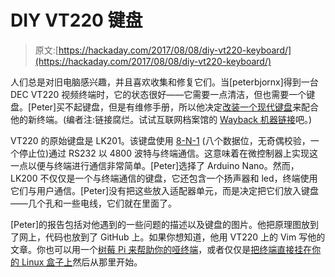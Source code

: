 # DIY VT220 键盘

> 原文:[https://hackaday.com/2017/08/08/diy-vt220-keyboard/](https://hackaday.com/2017/08/08/diy-vt220-keyboard/)

人们总是对旧电脑感兴趣，并且喜欢收集和修复它们。当[peterbjornx]得到一台 DEC VT220 视频终端时，它的状态很好——它需要一点清洁，但也需要一个键盘。[Peter]买不起键盘，但是有维修手册，所以他决定[改装一个现代键盘](https://peterbjornx.nl/vtkbd/)来配合他的新终端。(编者注:链接腐烂。试试互联网档案馆的 [Wayback 机器链接](https://web.archive.org/web/20180703165508/https://peterbjornx.nl/vtkbd/)吧。)

VT220 的原始键盘是 LK201。该键盘使用 [8-N-1](https://en.wikipedia.org/wiki/8-N-1) (八个数据位，无奇偶校验，一个停止位)通过 RS232 以 4800 波特与终端通信。这意味着在微控制器上实现这一点以便与终端进行通信非常简单。[Peter]选择了 Arduino Nano。然而，LK200 不仅仅是一个与终端通信的键盘，它还包含一个扬声器和 led，终端使用它们与用户通信。[Peter]没有把这些放入适配器单元，而是决定把它们放入键盘——几个孔和一些电线，它们就在里面了。

[Peter]的报告包括对他遇到的一些问题的描述以及键盘的图片。他把原理图放到了网上，代码也放到了 GitHub 上。如果你想知道，他用 VT220 上的 Vim 写他的文章。你也可以用一个[树莓 Pi 来帮助你的哑终端](https://hackaday.com/2016/10/19/dumb-terminals-and-raspberry-pis/)，或者仅仅是[把终端直接挂在你的 Linux 盒子上](https://hackaday.com/2016/10/31/by-the-glow-of-the-crt/)然后从那里开始。
